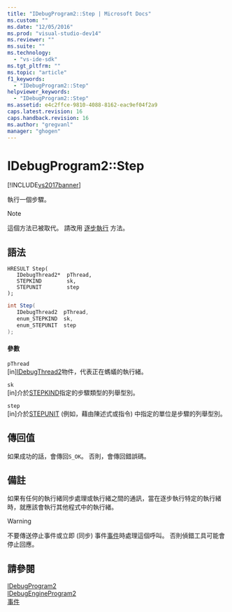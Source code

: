 ```yaml
---
title: "IDebugProgram2::Step | Microsoft Docs"
ms.custom: ""
ms.date: "12/05/2016"
ms.prod: "visual-studio-dev14"
ms.reviewer: ""
ms.suite: ""
ms.technology: 
  - "vs-ide-sdk"
ms.tgt_pltfrm: ""
ms.topic: "article"
f1_keywords: 
  - "IDebugProgram2::Step"
helpviewer_keywords: 
  - "IDebugProgram2::Step"
ms.assetid: e4c2ffce-9810-4088-8162-eac9ef04f2a9
caps.latest.revision: 16
caps.handback.revision: 16
ms.author: "gregvanl"
manager: "ghogen"
---
```

# IDebugProgram2::Step
[!INCLUDE[vs2017banner](../../../code-quality/includes/vs2017banner.md)]

執行一個步驟。  
  
> [!NOTE]
>  這個方法已被取代。  請改用 [逐步執行](../../../extensibility/debugger/reference/idebugprocess3-step.md) 方法。  
  
## 語法  
  
```cpp#  
HRESULT Step(   
   IDebugThread2*  pThread,  
   STEPKIND        sk,  
   STEPUNIT        step  
);  
```  
  
```c#  
int Step(   
   IDebugThread2  pThread,  
   enum_STEPKIND  sk,  
   enum_STEPUNIT  step  
);  
```  
  
#### 參數  
 `pThread`  
 \[in\][IDebugThread2](../../../extensibility/debugger/reference/idebugthread2.md)物件，代表正在螞蟻的執行緒。  
  
 `sk`  
 \[in\]介於[STEPKIND](../../../extensibility/debugger/reference/stepkind.md)指定的步驟類型的列舉型別。  
  
 `step`  
 \[in\]介於[STEPUNIT](../../../extensibility/debugger/reference/stepunit.md) \(例如，藉由陳述式或指令\) 中指定的單位是步驟的列舉型別。  
  
## 傳回值  
 如果成功的話，會傳回`S_OK`。 否則，會傳回錯誤碼。  
  
## 備註  
 如果有任何的執行緒同步處理或執行緒之間的通訊，當在逐步執行特定的執行緒時，就應該會執行其他程式中的執行緒。  
  
> [!WARNING]
>  不要傳送停止事件或立即 \(同步\) 事件[事件](../../../extensibility/debugger/reference/idebugeventcallback2-event.md)時處理這個呼叫。 否則偵錯工具可能會停止回應。  
  
## 請參閱  
 [IDebugProgram2](../../../extensibility/debugger/reference/idebugprogram2.md)   
 [IDebugEngineProgram2](../../../extensibility/debugger/reference/idebugengineprogram2.md)   
 [事件](../../../extensibility/debugger/reference/idebugeventcallback2-event.md)